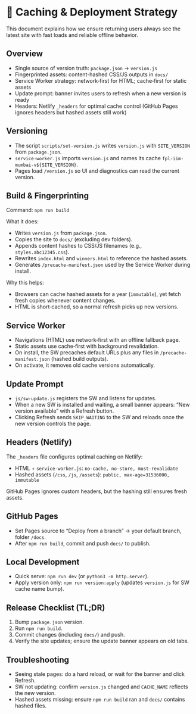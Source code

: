 # 🚀 Caching & Deployment Strategy

This document explains how we ensure returning users always see the latest site with fast loads and reliable offline behavior.

## Overview

- Single source of version truth: `package.json` → `version.js`
- Fingerprinted assets: content-hashed CSS/JS outputs in `docs/`
- Service Worker strategy: network‑first for HTML; cache‑first for static assets
- Update prompt: banner invites users to refresh when a new version is ready
- Headers: Netlify `_headers` for optimal cache control (GitHub Pages ignores headers but hashed assets still work)

## Versioning

- The script `scripts/set-version.js` writes `version.js` with `SITE_VERSION` from `package.json`.
- `service-worker.js` imports `version.js` and names its cache `fpl-iim-mumbai-v${SITE_VERSION}`.
- Pages load `/version.js` so UI and diagnostics can read the current version.

## Build & Fingerprinting

Command: `npm run build`

What it does:
- Writes `version.js` from `package.json`.
- Copies the site to `docs/` (excluding dev folders).
- Appends content hashes to CSS/JS filenames (e.g., `styles.abc12345.css`).
- Rewrites `index.html` and `winners.html` to reference the hashed assets.
- Generates `/precache-manifest.json` used by the Service Worker during install.

Why this helps:
- Browsers can cache hashed assets for a year (`immutable`), yet fetch fresh copies whenever content changes.
- HTML is short‑cached, so a normal refresh picks up new versions.

## Service Worker

- Navigations (HTML) use network‑first with an offline fallback page.
- Static assets use cache‑first with background revalidation.
- On install, the SW precaches default URLs plus any files in `/precache-manifest.json` (hashed build outputs).
- On activate, it removes old cache versions automatically.

## Update Prompt

- `js/sw-update.js` registers the SW and listens for updates.
- When a new SW is installed and waiting, a small banner appears: “New version available” with a Refresh button.
- Clicking Refresh sends `SKIP_WAITING` to the SW and reloads once the new version controls the page.

## Headers (Netlify)

The `_headers` file configures optimal caching on Netlify:

- HTML + `service-worker.js`: `no-cache, no-store, must-revalidate`
- Hashed assets (`/css`, `/js`, `/assets`): `public, max-age=31536000, immutable`

GitHub Pages ignores custom headers, but the hashing still ensures fresh assets.

## GitHub Pages

- Set Pages source to “Deploy from a branch” → your default branch, folder `/docs`.
- After `npm run build`, commit and push `docs/` to publish.

## Local Development

- Quick serve: `npm run dev` (or `python3 -m http.server`).
- Apply version only: `npm run version:apply` (updates `version.js` for SW cache name bump).

## Release Checklist (TL;DR)

1. Bump `package.json` version.
2. Run `npm run build`.
3. Commit changes (including `docs/`) and push.
4. Verify the site updates; ensure the update banner appears on old tabs.

## Troubleshooting

- Seeing stale pages: do a hard reload, or wait for the banner and click Refresh.
- SW not updating: confirm `version.js` changed and `CACHE_NAME` reflects the new version.
- Hashed assets missing: ensure `npm run build` ran and `docs/` contains hashed files.

